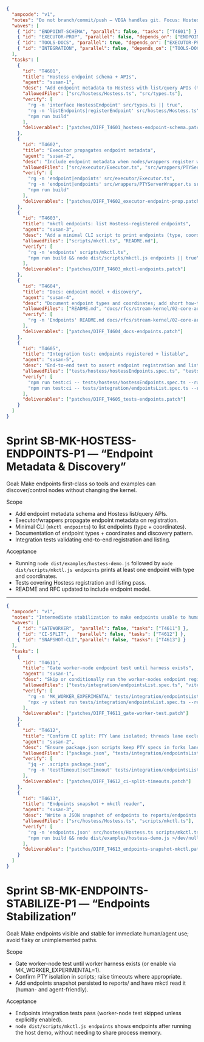 
```json
{
  "ampcode": "v1",
  "notes": "Do not branch/commit/push — VEGA handles git. Focus: Hostess endpoint metadata. Keep changes minimal and aligned with existing style.",
  "waves": [
    { "id": "ENDPOINT-SCHEMA", "parallel": false, "tasks": ["T4601"] },
    { "id": "EXECUTOR-PROP", "parallel": false, "depends_on": ["ENDPOINT-SCHEMA"], "tasks": ["T4602"] },
    { "id": "TOOLS-DOCS", "parallel": true, "depends_on": ["EXECUTOR-PROP"], "tasks": ["T4603", "T4604"] },
    { "id": "INTEGRATION", "parallel": false, "depends_on": ["TOOLS-DOCS"], "tasks": ["T4605"] }
  ],
  "tasks": [
    {
      "id": "T4601",
      "title": "Hostess endpoint schema + APIs",
      "agent": "susan-1",
      "desc": "Add endpoint metadata to Hostess with list/query APIs (types + storage).",
      "allowedFiles": ["src/hostess/Hostess.ts", "src/types.ts"],
      "verify": [
        "rg -n 'interface HostessEndpoint' src/types.ts || true",
        "rg -n 'listEndpoints|registerEndpoint' src/hostess/Hostess.ts",
        "npm run build"
      ],
      "deliverables": ["patches/DIFF_T4601_hostess-endpoint-schema.patch"]
    },
    {
      "id": "T4602",
      "title": "Executor propagates endpoint metadata",
      "agent": "susan-2",
      "desc": "Include endpoint metadata when nodes/wrappers register with Hostess.",
      "allowedFiles": ["src/executor/Executor.ts", "src/wrappers/PTYServerWrapper.ts", "src/wrappers/ExternalServerWrapper.ts"],
      "verify": [
        "rg -n 'endpoint|endpoints' src/executor/Executor.ts",
        "rg -n 'endpoint|endpoints' src/wrappers/PTYServerWrapper.ts src/wrappers/ExternalServerWrapper.ts",
        "npm run build"
      ],
      "deliverables": ["patches/DIFF_T4602_executor-endpoint-prop.patch"]
    },
    {
      "id": "T4603",
      "title": "mkctl endpoints: list Hostess-registered endpoints",
      "agent": "susan-3",
      "desc": "Add a minimal CLI script to print endpoints (type, coordinates).",
      "allowedFiles": ["scripts/mkctl.ts", "README.md"],
      "verify": [
        "rg -n 'endpoints' scripts/mkctl.ts",
        "npm run build && node dist/scripts/mkctl.js endpoints || true"
      ],
      "deliverables": ["patches/DIFF_T4603_mkctl-endpoints.patch"]
    },
    {
      "id": "T4604",
      "title": "Docs: endpoint model + discovery",
      "agent": "susan-4",
      "desc": "Document endpoint types and coordinates; add short how-to in README and core architecture RFC.",
      "allowedFiles": ["README.md", "docs/rfcs/stream-kernel/02-core-architecture.md"],
      "verify": [
        "rg -n 'Endpoints' README.md docs/rfcs/stream-kernel/02-core-architecture.md"
      ],
      "deliverables": ["patches/DIFF_T4604_docs-endpoints.patch"]
    },
    {
      "id": "T4605",
      "title": "Integration test: endpoints registered + listable",
      "agent": "susan-5",
      "desc": "End-to-end test to assert endpoint registration and listing via Hostess.",
      "allowedFiles": ["tests/hostess/hostessEndpoints.spec.ts", "tests/integration/endpointsList.spec.ts"],
      "verify": [
        "npm run test:ci -- tests/hostess/hostessEndpoints.spec.ts --run",
        "npm run test:ci -- tests/integration/endpointsList.spec.ts --run || true"
      ],
      "deliverables": ["patches/DIFF_T4605_tests-endpoints.patch"]
    }
  ]
}
```

# Sprint SB-MK-HOSTESS-ENDPOINTS-P1 — “Endpoint Metadata & Discovery”

Goal: Make endpoints first-class so tools and examples can discover/control nodes without changing the kernel.

Scope
- Add endpoint metadata schema and Hostess list/query APIs.
- Executor/wrappers propagate endpoint metadata on registration.
- Minimal CLI (`mkctl endpoints`) to list endpoints (type + coordinates).
- Documentation of endpoint types + coordinates and discovery pattern.
- Integration tests validating end-to-end registration and listing.

Acceptance
- Running `node dist/examples/hostess-demo.js` followed by `node dist/scripts/mkctl.js endpoints` prints at least one endpoint with type and coordinates.
- Tests covering Hostess registration and listing pass.
- README and RFC updated to include endpoint model.

---

```json
{
  "ampcode": "v1",
  "notes": "Intermediate stabilization to make endpoints usable to humans/agents and remove flaky assumptions.",
  "waves": [
    { "id": "GATEWORKER",  "parallel": false, "tasks": ["T4611"] },
    { "id": "CI-SPLIT",   "parallel": false, "tasks": ["T4612"] },
    { "id": "SNAPSHOT-CLI","parallel": false, "tasks": ["T4613"] }
  ],
  "tasks": [
    {
      "id": "T4611",
      "title": "Gate worker-node endpoint test until harness exists",
      "agent": "susan-1",
      "desc": "Skip or conditionally run the worker-nodes endpoint registration test unless MK_WORKER_EXPERIMENTAL=1 or worker harness is present.",
      "allowedFiles": ["tests/integration/endpointsList.spec.ts", "vitest.config.ts"],
      "verify": [
        "rg -n 'MK_WORKER_EXPERIMENTAL' tests/integration/endpointsList.spec.ts",
        "npx -y vitest run tests/integration/endpointsList.spec.ts --reporter=basic -c vitest.config.ts || true"
      ],
      "deliverables": ["patches/DIFF_T4611_gate-worker-test.patch"]
    },
    {
      "id": "T4612",
      "title": "Confirm CI split: PTY lane isolated; threads lane excludes PTY",
      "agent": "susan-2",
      "desc": "Ensure package.json scripts keep PTY specs in forks lane only and thread lane excludes them. Increase timeout for endpoints integration tests if needed (testTimeout or per-test).",
      "allowedFiles": ["package.json", "tests/integration/endpointsList.spec.ts"],
      "verify": [
        "jq -r .scripts package.json",
        "rg -n 'testTimeout|setTimeout' tests/integration/endpointsList.spec.ts || true"
      ],
      "deliverables": ["patches/DIFF_T4612_ci-split-timeouts.patch"]
    },
    {
      "id": "T4613",
      "title": "Endpoints snapshot + mkctl reader",
      "agent": "susan-3",
      "desc": "Write a JSON snapshot of endpoints to reports/endpoints.json on register; update mkctl to read and print from that snapshot so it works across processes.",
      "allowedFiles": ["src/hostess/Hostess.ts", "scripts/mkctl.ts"],
      "verify": [
        "rg -n 'endpoints.json' src/hostess/Hostess.ts scripts/mkctl.ts",
        "npm run build && node dist/examples/hostess-demo.js >/dev/null 2>&1 & echo $! > /tmp/hostess.pid; sleep 1; node dist/scripts/mkctl.js endpoints || true; kill $(cat /tmp/hostess.pid) 2>/dev/null || true"
      ],
      "deliverables": ["patches/DIFF_T4613_endpoints-snapshot-mkctl.patch"]
    }
  ]
}
```

# Sprint SB-MK-ENDPOINTS-STABILIZE-P1 — “Endpoints Stabilization”

Goal: Make endpoints visible and stable for immediate human/agent use; avoid flaky or unimplemented paths.

Scope
- Gate worker-node test until worker harness exists (or enable via MK_WORKER_EXPERIMENTAL=1).
- Confirm PTY isolation in scripts; raise timeouts where appropriate.
- Add endpoints snapshot persisted to reports/ and have mkctl read it (human- and agent-friendly).

Acceptance
- Endpoints integration tests pass (worker-node test skipped unless explicitly enabled).
- `node dist/scripts/mkctl.js endpoints` shows endpoints after running the host demo, without needing to share process memory.
